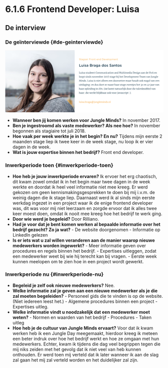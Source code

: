 # 6.1.6 Frontend Developer: Luisa

## De interview

### De geïnterviewde {#de-geinterviewde}

![Luisa Braga dos Santos](../../.gitbook/assets/screen-shot-2018-05-16-at-09.25.23.png)

* **Wanneer ben jij komen werken voor Jungle Minds?**  In november 2017. 
* **Ben je ingestroomd als vaste medewerker? Als nee hoe?**  In november begonnen als stagiaire tot juli 2018. 
* **Hoe vaak per week werkte je in het begin? En nu?**  Tijdens mijn eerste 2 maanden stage liep ik twee keer in de week stage, nu loop ik er vier dagen in de week. 
* **Wat is jouw expertise binnen het bedrijf?**  Front end developer.

### Inwerkperiode toen {#inwerkperiode-toen}

* **Hoe heb je jouw inwerkperiode ervaren?**  Ik ervoer het erg chaotisch, dit kwam zowel omdat ik in het begin maar twee dagen in de week werkte en doordat ik heel veel informatie niet mee kreeg. Er werd gekozen om geen kennismakingsgesprekken te doen bij mij i.v.m. de weinig dagen die ik stage liep. Daarnaast werd ik al sinds mijn eerste werkdag ingezet in een project waar ik de enige frontend developer was, dit was voor mij niet leerzaam en zorgde ervoor dat ik alles twee keer moest doen, omdat ik nooit mee kreeg hoe het bedrijf te werk ging.  
* **Door wie werd je begeleid?**  Door Rilliano. 
* **Had je voor dat je bent komen werken al bepaalde informatie over het bedrijf gezocht? Zo ja wat?**  - De website doorgenomen - Informatie op LinkedIn gelezen  
* **Is er iets wat u zal willen veranderen aan de manier waarop nieuwe medewerkers worden ingewerkt?**  - Meer informatie geven over procedures en regels binnen het bedrijf. - Expertises uitleggen, zodat een medewerker weet bij wie hij terecht kan bij vragen. - Eerste week kunnen meelopen om te zien hoe in een project wordt gewerkt. 

### Inwerkperiode nu {#inwerkperiode-nu}

* **Begeleid je zelf ook nieuwe medewerkers?**  Nee. 
* **Welke informatie zal je geven aan een nieuwe medewerker als je die zal moeten begeleiden?**  - Personeel gids die te vinden is op de website. \(Niet iedereen leest het.\) - Algemene procedures binnen een project - Expertises uitleg. 
* **Welke informatie vindt u noodzakelijk dat een medewerker moet weten?**  - Normen en waarden van het bedrijf - Procedures - Taken uitleg 
* **Hoe heb je de cultuur van Jungle Minds ervaart?**  Voor dat ik kwam werken heb ik een Jungle Day meegemaakt, hierdoor kreeg ik meteen een beter indruk over hoe het bedrijf werkt en hoe ze omgaan met hun medewerkers. Echter, kwam ik tijdens die dag veel begrippen tegen die mij niks zeiden met het gevolg dat ik niet veel van heb kunnen onthouden. Er werd toen mij verteld dat ik later wanneer ik aan de slag zal gaan het mij zal verteld worden en het duidelijker zal zijn.



